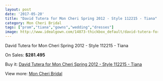 ```yaml
---
layout: post
date: '2017-05-20'
title: "David Tutera for Mon Cheri Spring 2012 - Style 112215 - Tiana"
category: Mon Cheri Bridal
tags: ["prom","tiana","gowns","wedding","dresses"]
image: http://www.idealgown.com/14873-thickbox_default/david-tutera-for-mon-cheri-spring-2012-style-112215-tiana.jpg
---
```

David Tutera for Mon Cheri Spring 2012 - Style 112215 - Tiana

On Sales: **$281.495**
<a href="https://www.idealgown.com/en/mon-cheri-bridal/5977-david-tutera-for-mon-cheri-spring-2012-style-112215-tiana.html"><amp-img layout="responsive" width="600" height="600" src="//www.idealgown.com/14873-thickbox_default/david-tutera-for-mon-cheri-spring-2012-style-112215-tiana.jpg" alt="David Tutera for Mon Cheri Spring 2012 - Style 112215 - Tiana 0" /></a>
<a href="https://www.idealgown.com/en/mon-cheri-bridal/5977-david-tutera-for-mon-cheri-spring-2012-style-112215-tiana.html"><amp-img layout="responsive" width="600" height="600" src="//www.idealgown.com/14874-thickbox_default/david-tutera-for-mon-cheri-spring-2012-style-112215-tiana.jpg" alt="David Tutera for Mon Cheri Spring 2012 - Style 112215 - Tiana 1" /></a>

Buy it: [David Tutera for Mon Cheri Spring 2012 - Style 112215 - Tiana](https://www.idealgown.com/en/mon-cheri-bridal/5977-david-tutera-for-mon-cheri-spring-2012-style-112215-tiana.html "David Tutera for Mon Cheri Spring 2012 - Style 112215 - Tiana")

View more: [Mon Cheri Bridal](https://www.idealgown.com/en/88-mon-cheri-bridal "Mon Cheri Bridal")